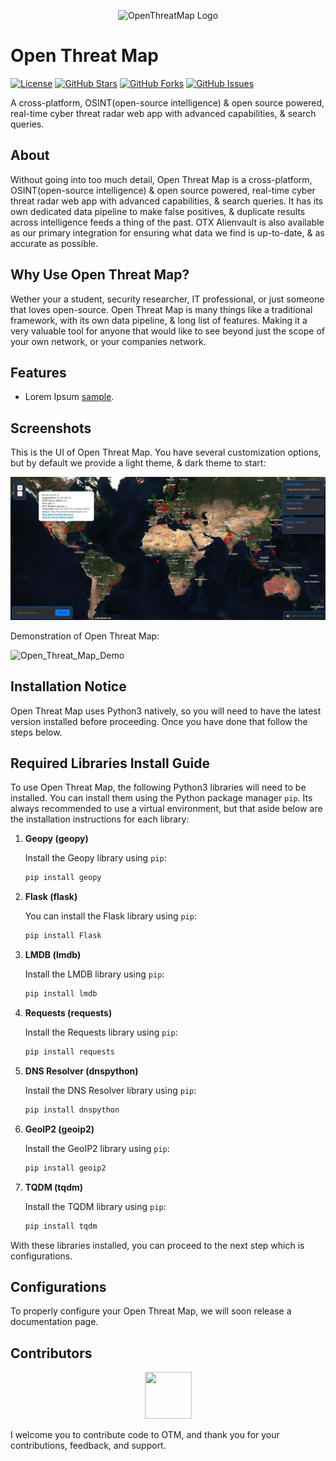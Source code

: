<p align="center">
  <img src="https://i.imgur.com/9DY6EiM.png" alt="OpenThreatMap Logo" width="300">
</p>

# Open Threat Map

[![License](https://img.shields.io/badge/License-GPL%203.0%20with%20AGPL%203.0-blue.svg)](LICENSE)
[![GitHub Stars](https://img.shields.io/github/stars/Th3Tr1ckst3r/OpenThreatMap)](https://github.com/Th3Tr1ckst3r/OpenThreatMap/stargazers)
[![GitHub Forks](https://img.shields.io/github/forks/Th3Tr1ckst3r/OpenThreatMap)](https://github.com/Th3Tr1ckst3r/OpenThreatMap/network/members)
[![GitHub Issues](https://img.shields.io/github/issues/Th3Tr1ckst3r/OpenThreatMap)](https://github.com/Th3Tr1ckst3r/OpenThreatMap/issues)

A cross-platform, OSINT(open-source intelligence) & open source powered, real-time cyber threat radar web app with advanced capabilities, & search
queries.

## About

Without going into too much detail, Open Threat Map is a cross-platform, OSINT(open-source intelligence) & open source powered, real-time cyber threat 
radar web app with advanced capabilities, & search queries. It has its own dedicated data pipeline to make false positives, & duplicate results across 
intelligence feeds a thing of the past. OTX Alienvault is also available as our primary integration for ensuring what data we find is up-to-date, 
& as accurate as possible.

## Why Use Open Threat Map?

Wether your a student, security researcher, IT professional, or just someone that loves open-source. Open Threat Map is many things like a traditional framework, with
its own data pipeline, & long list of features. Making it a very valuable tool for anyone that would like to see beyond just the scope of your own network, or your companies
network.

## Features

- Lorem Ipsum [sample](https://www.example.com/).


## Screenshots

This is the UI of Open Threat Map. You have several customization options, 
but by default we provide a light theme, & dark theme to start:

![Open_Threat_Map_UI](/images/UI.png)

Demonstration of Open Threat Map:

![Open_Threat_Map_Demo]()

## Installation Notice

Open Threat Map uses Python3 natively, so you will need to have the latest version installed before proceeding. Once you have done that follow
the steps below.

## Required Libraries Install Guide

To use Open Threat Map, the following Python3 libraries will need to be installed. You can install them using the Python package manager `pip`.
Its always recommended to use a virtual environment, but that aside below are the installation instructions for each library:

1. **Geopy (geopy)**

    Install the Geopy library using `pip`:
    
    ```bash
    pip install geopy
    ```

2. **Flask (flask)**

    You can install the Flask library using `pip`:
    
    ```bash
    pip install Flask
    ```

3. **LMDB (lmdb)**

    Install the LMDB library using `pip`:
    
    ```bash
    pip install lmdb
    ```

4. **Requests (requests)**

    Install the Requests library using `pip`:
    
    ```bash
    pip install requests
    ```

5. **DNS Resolver (dnspython)**

    Install the DNS Resolver library using `pip`:
    
    ```bash
    pip install dnspython
    ```

6. **GeoIP2 (geoip2)**

    Install the GeoIP2 library using `pip`:
    
    ```bash
    pip install geoip2
    ```

7. **TQDM (tqdm)**

    Install the TQDM library using `pip`:
    
    ```bash
    pip install tqdm
    ```

With these libraries installed, you can proceed to the next step which is configurations.

## Configurations

To properly configure your Open Threat Map, we will soon release a documentation page.

<a name="Contributors"></a>
## Contributors

<p align="center">
    <a href="https://github.com/Th3Tr1ckst3r"><img src="https://avatars.githubusercontent.com/u/21149460?v=4" width=75 height=75></a>
</p>


I welcome you to contribute code to OTM, and thank you for your contributions, feedback, and support.

